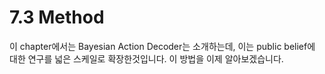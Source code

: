 # 7.3 Method

이 chapter에서는 Bayesian Action Decoder는 소개하는데, 이는 public belief에 대한 연구를 넓은 스케일로 확장한것입니다. 이 방법을 이제 알아보겠습니다.

